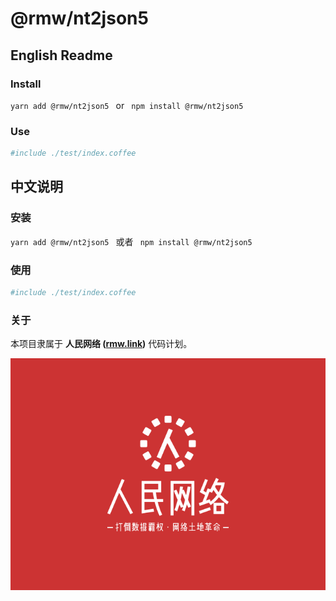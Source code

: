 # @rmw/nt2json5

## English Readme

### Install

```yarn add @rmw/nt2json5 ``` or ``` npm install @rmw/nt2json5```

### Use

```coffee
#include ./test/index.coffee
```

## 中文说明

###  安装

```yarn add @rmw/nt2json5 ``` 或者 ``` npm install @rmw/nt2json5```

### 使用

```coffee
#include ./test/index.coffee
```

### 关于

本项目隶属于 **人民网络 ([rmw.link](//rmw.link))** 代码计划。

![人民网络](https://raw.githubusercontent.com/rmw-link/logo/master/rmw.red.bg.svg)
